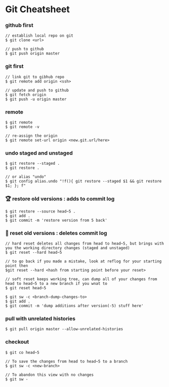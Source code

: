 # Git Cheatsheet

### github first 
```console
// establish local repo on git
$ git clone <url>

// push to github
$ git push origin master

```

### git first
```console
// link git to gibhub repo
$ git remote add origin <ssh>

// update and push to github
$ git fetch origin
$ git push -u origin master
``` 

### remote
```console
$ git remote
$ git remote -v

// re-assign the origin
$ git remote set-url origin <new.git.url/here>
```

### undo staged and unstaged
```console
$ git restore --staged .
$ git restore .

// or alias "undo"
$ git config alias.undo "!f(){ git restore --staged $1 && git restore $1; }; f"
```

### :trophy: restore old versions : **adds to commit log**
```console 
$ git restore --source head~5 .
$ git add .
$ git commit -m 'restore version from 5 back'
```

### :shit: reset old versions : **deletes commit log**
```console
// hard reset deletes all changes from head to head~5, but brings with you the working directory changes (staged and unstaged)
$ git reset --hard head~5 

// to go back if you made a mistake, look at reflog for your starting point then
$git reset --hard <hash from starting point before your reset>

// soft reset keeps working tree, can dump all of your changes from head to head~5 to a new branch if you wnat to
$ git reset head~5  

$ git sw -c <branch-dump-changes-to>
$ git add .
$ git commit -m 'dump additions after version(-5) stuff here'
```

### pull with unrelated histories
```console
$ git pull origin master --allow-unrelated-histories
```

### checkout
```console
$ git co head~5

// To save the changes from head to head~5 to a branch
$ git sw -c <new-branch>

// To abandon this view with no changes
$ git sw -
```
